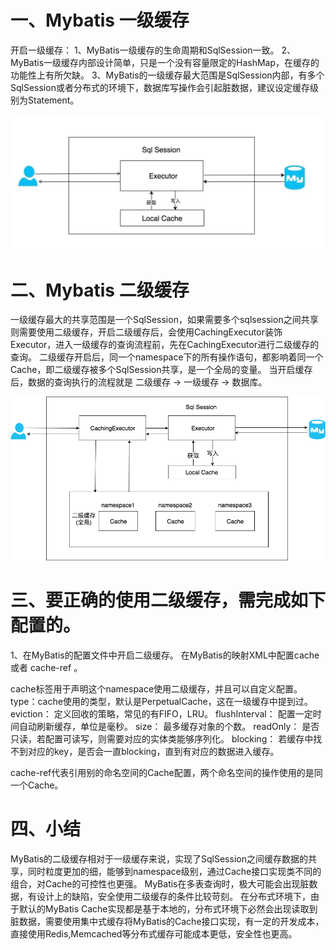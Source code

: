 # 一、Mybatis 一级缓存
开启一级缓存：<setting name="localCacheScope" value="SESSION"/>
1、MyBatis一级缓存的生命周期和SqlSession一致。
2、MyBatis一级缓存内部设计简单，只是一个没有容量限定的HashMap，在缓存的功能性上有所欠缺。
3、MyBatis的一级缓存最大范围是SqlSession内部，有多个SqlSession或者分布式的环境下，数据库写操作会引起脏数据，建议设定缓存级别为Statement。

![img](./images/mybatis一级缓存流程图.jpg)  

# 二、Mybatis 二级缓存
一级缓存最大的共享范围是一个SqlSession，如果需要多个sqlsession之间共享则需要使用二级缓存，开启二级缓存后，会使用CachingExecutor装饰Executor，进入一级缓存的查询流程前，先在CachingExecutor进行二级缓存的查询。
二级缓存开启后，同一个namespace下的所有操作语句，都影响着同一个Cache，即二级缓存被多个SqlSession共享，是一个全局的变量。
当开启缓存后，数据的查询执行的流程就是 二级缓存 -> 一级缓存 -> 数据库。

![img](./images/mybatis二级缓存流程图.jpg)  

# 三、要正确的使用二级缓存，需完成如下配置的。
1、在MyBatis的配置文件中开启二级缓存。<setting name="cacheEnabled" value="true"/>
在MyBatis的映射XML中配置cache或者 cache-ref 。

cache标签用于声明这个namespace使用二级缓存，并且可以自定义配置。<cache/>
type：cache使用的类型，默认是PerpetualCache，这在一级缓存中提到过。
eviction： 定义回收的策略，常见的有FIFO，LRU。
flushInterval： 配置一定时间自动刷新缓存，单位是毫秒。
size： 最多缓存对象的个数。
readOnly： 是否只读，若配置可读写，则需要对应的实体类能够序列化。
blocking： 若缓存中找不到对应的key，是否会一直blocking，直到有对应的数据进入缓存。

cache-ref代表引用别的命名空间的Cache配置，两个命名空间的操作使用的是同一个Cache。
<cache-ref namespace="mapper.StudentMapper"/>

# 四、小结
MyBatis的二级缓存相对于一级缓存来说，实现了SqlSession之间缓存数据的共享，同时粒度更加的细，能够到namespace级别，通过Cache接口实现类不同的组合，对Cache的可控性也更强。
MyBatis在多表查询时，极大可能会出现脏数据，有设计上的缺陷，安全使用二级缓存的条件比较苛刻。
在分布式环境下，由于默认的MyBatis Cache实现都是基于本地的，分布式环境下必然会出现读取到脏数据，需要使用集中式缓存将MyBatis的Cache接口实现，有一定的开发成本，直接使用Redis,Memcached等分布式缓存可能成本更低，安全性也更高。
